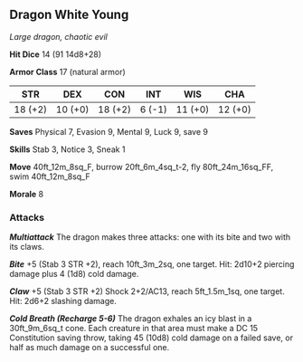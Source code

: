 ## Dragon White Young

*Large dragon, chaotic evil*

**Hit Dice** 14 (91 14d8+28)

**Armor Class** 17 (natural armor)

| STR     | DEX     | CON     | INT     | WIS     | CHA     |
|---------|---------|---------|---------|---------|---------|
| 18 (+2) | 10 (+0) | 18 (+2) |  6 (-1) | 11 (+0) | 12 (+0) |

**Saves** Physical 7, Evasion 9, Mental 9, Luck 9, save 9

**Skills** Stab 3, Notice 3, Sneak 1

**Move** 40ft\_12m\_8sq\_F, burrow 20ft\_6m\_4sq\_t-2, fly 80ft\_24m\_16sq\_FF, swim 40ft\_12m\_8sq\_F

**Morale** 8

### Attacks

***Multiattack*** The dragon makes three attacks: one with its bite and two with its claws.

***Bite*** +5 (Stab 3 STR +2), reach 10ft\_3m\_2sq, one target. Hit: 2d10+2 piercing damage plus 4 (1d8) cold damage.

***Claw*** +5 (Stab 3 STR +2) Shock 2+2/AC13, reach 5ft\_1.5m\_1sq, one target. Hit: 2d6+2 slashing damage.

***Cold Breath (Recharge 5-6)*** The dragon exhales an icy blast in a 30ft\_9m\_6sq\_t cone. Each creature in that area must make a DC 15 Constitution saving throw, taking 45 (10d8) cold damage on a failed save, or half as much damage on a successful one.

